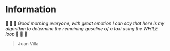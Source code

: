 # Information
:taxi: :taxi: :taxi: *Good morning everyone, with great emotion I can say that here is my algorithm to determine the remaining gasoline of a taxi using the WHILE loop* :taxi: :taxi: :taxi:
> Juan Villa